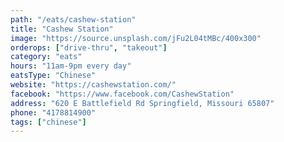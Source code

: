 ```yaml
---
path: "/eats/cashew-station"
title: "Cashew Station"
image: "https://source.unsplash.com/jFu2L04tMBc/400x300"
orderops: ["drive-thru", "takeout"]
category: "eats"
hours: "11am-9pm every day"
eatsType: "Chinese"
website: "https://cashewstation.com/"
facebook: "https://www.facebook.com/CashewStation"
address: "620 E Battlefield Rd Springfield, Missouri 65807"
phone: "4178814900"
tags: ["chinese"]
---
```


